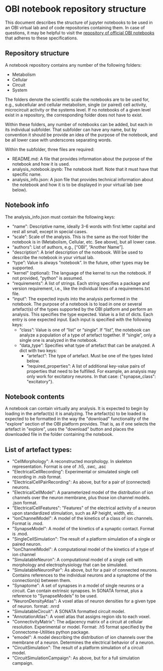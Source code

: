 # OBI notebook repository structure

This document describes the structure of jupyter notebooks to be used in an OBI virtual lab and of code repositories containing them.
In case of questions, it may be helpful to visit the [repository of official OBI notebooks](https://github.com/openbraininstitute/obi_platform_analysis_notebooks/tree/main) that adheres to these specifications.

## Repository structure
A notebook repository contains any number of the following folders:
 - Metabolism
 - Cellular
 - Circuit
 - System

The folders denote the scientific scale the notebooks are to be used for, e.g., subcellular and cellular metabolism, single (or paired) cell activity, microcircuit activity or the systems level. If no notebooks of a given level exist in a repository, the corresponding folder does not have to exist.

Within these folders, any number of notebooks can be added, but each in its individual subfolder. That subfolder can have any name, but by convention it should be provide an idea of the purpose of the notebook, and be all lower case with underscores separating words. 

Within the subfolder, three files are required:
 - README.md: A file that provides information about the purpose of the notebook and how it is used.
 - analysis_notebook.ipynb: The notebook itself. Note that it must have that specific name.
 - analysis_info.json: A json file that provides technical information about the notebook and how it is to be displayed in your virtual lab (see below).

 ## Notebook info
 The analysis_info.json must contain the following keys:
 - “name": Descriptive name, ideally 3-6 words with first letter capital and rest all small, except in special cases. 
 - “scale”: Scale of the analysis. This is the same as the root folder the notebook is in (Metabolism, Cellular, etc. See above), but all lower case. 
 - “authors”: List of authors, e.g., [“OBI”, “Another Name”]. 
 - "description”: A brief description of the notebook. Will be used to describe the notebook in your virtual lab. 
 - “type”: Value is always “notebook”. In the future, other types may be supported.
 - "kernel" (optional): The language of the kernel to run the notebook. If not provided, "python" is assumed.
 - “requirements”: A list of strings. Each string specifies a package and version requirement, i.e., like the individual lines of a requiremens.txt file. 
 - “input”: The expected inputs into the analysis performed in the notebook. The purpose of a notebook is to load in one or several artefact(s) of the types supported by the OBI platform and perform an analysis. This specifies the type expected. Value is a list of dicts. Each entry is one expected input. Each input is specified with the following keys: 
    - “class”: Value is one of “list” or “single”. If “list”, the notebook can analyze a population of a type of artefact together. If “single”, only a single one is analyzed in the notebook. 
    - “data_type”: Specifies what type of artefact that can be analyzed. A dict with two keys: 
         - “artefact”: The type of artefact. Must be one of the types listed below.
         - “required_properties”: A list of additional key-value pairs of properties that need to be fulfilled. For example, an analysis may only work for excitatory neurons. In that case: {"synapse_class": "excitatory"}.

## Notebook contents
A notebook can contain virtually any analysis. It is expected to begin by loading in the artefact(s) it is analyzing. The artefact(s) to be loaded is expected to be formatted in the way the "download" functionality of the "explore" section of the OBI platform provides. That is, as if one selects the artefact in "explore", uses the "download" button and places the downloaded file in the folder containing the notebook.

## List of artefact types:
- "CellMorphology": A reconstructed morphology. In skeleton representation. Format is one of .h5, .swc, .asc
- "ElectricalCellRecording": Experimental or simulated single cell recording in .nsb format.
- "ElectricalCellPairRecording": As above, but for a pair of (connected) neurons.
- "ElectricalCellModel": A parameterized model of the distribution of ion channels over the neuron membrane, plus those ion channel models. .json format.
- "ElectricalCellFeatures": "Features" of the electrical activity of a neuron upon standardized stimulation, such as AP height, width, etc.
- "IonChannelModel": A model of the kinetics of a class of ion channels. Format is .mod.
- "SynapseModel": A model of the kinetics of a synaptic contact. Format is .mod.
- "SingleCellSimulation": The result of a platform simulation of a single or paired neuron.
- "IonChannelModel": A computational model of the kinetics of a type of ion channel
- "SimulatableNeuron": A computational model of a single cell with morphology and electrophysiology that can be simulated.
- "SimulatableNeuronPair": As above, but for a pair of connected neurons. Contains references to the individual neurons and a synaptome of the connection(s) between them.
- "Synaptome": A set of synapses in a model of single neurons or a circuit. Can contain extrinsic synapses. In SONATA format, plus a reference to "SynapseModels" to be used.  
- "NeuronDensityAtlas": A voxel atlas of neuron densities for a given type of neuron. format: .nrrd
- "SimulatableCircuit": A SONATA formatted circuit model.
- "AnnotationAtlas": A voxel atlas that assigns region ids to each voxel.
- "ConnectivityMatrix": The adjacency matrix of a circuit at cellular resolution. Experimental or model. Format: .h5 format specified by the Connectome-Utilities python package.
- "emodel": A model describing the distribution of ion channels over the membrane of a neuron. Determines the electrical behavior of a neuron.
- "CircuitSimulation": The result of a platform simulation of a circuit model.
- "CircuitSimulationCampaign": As above, but for a full simulation campaign.
